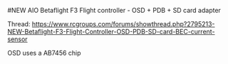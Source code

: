 #NEW AIO Betaflight F3 Flight controller - OSD + PDB + SD card adapter 

Thread: https://www.rcgroups.com/forums/showthread.php?2795213-NEW-Betaflight-F3-Flight-Controller-OSD-PDB-SD-card-BEC-current-sensor  

OSD uses a AB7456 chip